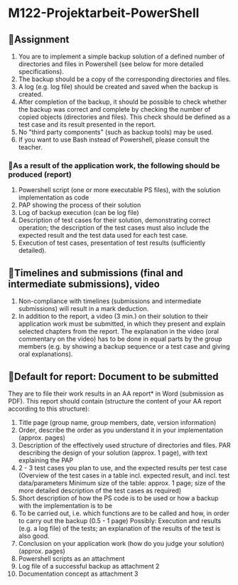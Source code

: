 # M122-Projektarbeit-PowerShell

## 📜Assignment

1. You are to implement a simple backup solution of a defined number of directories and files in Powershell (see below for more detailed specifications). 
2. The backup should be a copy of the corresponding directories and files. 
3. A log (e.g. log file) should be created and saved when the backup is created. 
4. After completion of the backup, it should be possible to check whether the backup was correct and complete by checking the number of copied objects (directories and files). 
   This check should be defined as a test case and its result presented in the report. 
5. No "third party components" (such as backup tools) may be used. 
6. If you want to use Bash instead of Powershell, please consult the teacher. 

### 📝As a result of the application work, the following should be produced (report) 
1. Powershell script (one or more executable PS files), with the solution implementation as code 
2. PAP showing the process of their solution 
3. Log of backup execution (can be log file) 
4. Description of test cases for their solution, demonstrating correct operation; the description of the test cases must also include the expected result and the test data used for each test case. 
5. Execution of test cases, presentation of test results (sufficiently detailed). 

## 📜Timelines and submissions (final and intermediate submissions), video
1. Non-compliance with timelines (submissions and intermediate submissions) will result in a mark deduction.
2. In addition to the report, a video (3 min.) on their solution to their application work must be submitted, in which they present and explain selected chapters from the report. The explanation in the video (oral commentary on the video) has to be done in equal parts by the group members (e.g. by showing a backup sequence or a test case and giving oral explanations). 

## 📜Default for report: Document to be submitted 
They are to file their work results in an AA report* in Word (submission as PDF).
This report should contain (structure the content of your AA report according to this structure):

1. Title page (group name, group members, date, version information)
2. Order, describe the order as you understand it in your implementation (approx. pages)
3. Description of the effectively used structure of directories and files.
   PAR describing the design of your solution (approx. 1 page), with text explaining the PAP
4. 2 - 3 test cases you plan to use, and the expected results per test case
   (Overview of the test cases in a table incl. expected result, and incl. test data/parameters Minimum size of the table: approx. 1 page; size of the more detailed description of the test cases as required)
5. Short description of how the PS code is to be used or how a backup with the implementation is to be 
6. To be carried out, i.e. which functions are to be called and how, in order to carry out the backup (0.5 - 1 page) Possibly: Execution and results (e.g. a log file) of the tests; an explanation of the results of the test is also good. 
7. Conclusion on your application work (how do you judge your solution) (approx. pages)
8. Powershell scripts as an attachment
9. Log file of a successful backup as attachment 2 
10. Documentation concept as attachment 3

